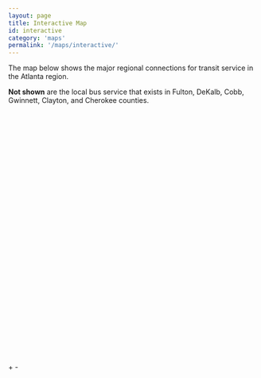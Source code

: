 ```yaml
---
layout: page
title: Interactive Map
id: interactive
category: 'maps'
permalink: '/maps/interactive/'
---
```

<p>The map below shows the major regional connections for transit service in the Atlanta region.</p>
<p><strong>Not shown</strong> are the local bus service that exists in Fulton, DeKalb, Cobb, Gwinnett, Clayton, and Cherokee counties.</p>
<!-- Container for interactive svg map -->
<div class="svg-container col-md-9 thumbnail">
	<svg version="1.1" viewBox="0 0 500 500" preserveAspectRatio="xMinYMin meet" class="svg-content">
    <div class="leaflet-control-zoom leaflet-bar leaflet-control svg-buttons">
      <a class="leaflet-control-zoom-in" data-zoom="+1" title="Zoom in">+</a>
      <a class="leaflet-control-zoom-out" data-zoom="-1" title="Zoom out">-</a>
    </div>
  </svg>
</div>
<script>



var margin = {top: 0, right: 0, bottom: 0, left: 0};
    // width = 960 - margin.left - margin.right,
    // height = 500 - margin.top - margin.bottom;
var width = 500 - margin.left - margin.right,
    height = 500 - margin.top - margin.bottom;
var x = d3.scale.linear()
    .domain([-width / 2, width / 2])
    .range([0, width]);

var y = d3.scale.linear()
    .domain([-height / 2, height / 2])
    .range([height, 0]);

var zoom = d3.behavior.zoom()
  .x(x)
  .y(y)
  .scaleExtent([1, 10])
  .size([width, height])
  .center([width / 2, height / 2])
  .on("zoom", zoomed);

var svg = d3.select(".svg-content")
  .append("g")
  // .attr("transform", "translate(0," + height + ")")
  // .attr("transform", "translate(" + margin.left + "," + margin.top + ")")
  .call(zoom)
  .append("g");

d3.selectAll("a[data-zoom]")
    .on("click", clicked);
d3.xml("../../assets/images/regional_map_final_legend.svg", function(error, documentFragment) {
  if (error) {console.log(error); return;}
  svg.append("button").text("wiggle").attr("float", "left").on("click", zoomed);
  var svgNode = documentFragment
                .getElementsByTagName("svg")[0];

  svg.node().appendChild(svgNode);

});

function clicked() {
  if (zoom.scale() <= zoom.scaleExtent()[0] && +this.getAttribute("data-zoom") === -1){
    return;
  }
  else if (zoom.scale() >= zoom.scaleExtent()[1] && +this.getAttribute("data-zoom") === 1){
    return;
  }
  else{
    svg.call(zoom.event); // https://github.com/mbostock/d3/issues/2387

    // Record the coordinates (in data space) of the center (in screen space).
    var center0 = zoom.center(), translate0 = zoom.translate(), coordinates0 = coordinates(center0);
    // console.log(center0)
    zoom.scale(zoom.scale() * Math.pow(2, +this.getAttribute("data-zoom")));

    // Translate back to the center.
    var center1 = point(coordinates0);
    console.log(center1)
    zoom.translate([translate0[0] + center0[0] - center1[0], translate0[1] + center0[1] - center1[1]]);

    svg.transition().duration(750).call(zoom.event);
  }
  
}
function coordinates(point) {
  // console.log(point)
  var scale = zoom.scale(), translate = zoom.translate();
  console.log(point[0]);
  return [(point[0] - translate[0]) / scale, (point[1] - translate[1]) / scale];
}

function point(coordinates) {
  var scale = zoom.scale(), translate = zoom.translate();
  return [coordinates[0] * scale + translate[0], coordinates[1] * scale + translate[1]];
}
function zoomed() {
  console.log(zoom.scale())
  svg.attr("transform", "translate(" + d3.event.translate + ")scale(" + d3.event.scale + ")");
}

</script>